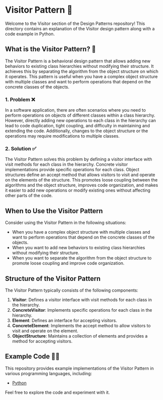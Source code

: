 # Visitor Pattern 🚪

Welcome to the Visitor section of the Design Patterns repository! This directory contains an explanation of the Visitor design pattern along with a code example in Python.

## What is the Visitor Pattern? 🤔

The Visitor Pattern is a behavioral design pattern that allows adding new behaviors to existing class hierarchies without modifying their structure. It achieves this by separating the algorithm from the object structure on which it operates. This pattern is useful when you have a complex object structure with multiple classes and want to perform operations that depend on the concrete classes of the objects.

### 1. Problem ❌

In a software application, there are often scenarios where you need to perform operations on objects of different classes within a class hierarchy. However, directly adding new operations to each class in the hierarchy can lead to code duplication, tight coupling, and difficulty in maintaining and extending the code. Additionally, changes to the object structure or the operations may require modifications to multiple classes.

### 2. Solution ✅

The Visitor Pattern solves this problem by defining a visitor interface with visit methods for each class in the hierarchy. Concrete visitor implementations provide specific operations for each class. Object structures define an accept method that allows visitors to visit and operate on the elements of the structure. This promotes loose coupling between the algorithms and the object structure, improves code organization, and makes it easier to add new operations or modify existing ones without affecting other parts of the code.

## When to Use the Visitor Pattern

Consider using the Visitor Pattern in the following situations:

- When you have a complex object structure with multiple classes and want to perform operations that depend on the concrete classes of the objects.
- When you want to add new behaviors to existing class hierarchies without modifying their structure.
- When you want to separate the algorithm from the object structure to promote loose coupling and improve code organization.

## Structure of the Visitor Pattern

The Visitor Pattern typically consists of the following components:

1. **Visitor**: Defines a visitor interface with visit methods for each class in the hierarchy.
2. **ConcreteVisitor**: Implements specific operations for each class in the hierarchy.
3. **Element**: Defines an interface for accepting visitors.
4. **ConcreteElement**: Implements the accept method to allow visitors to visit and operate on the element.
5. **ObjectStructure**: Maintains a collection of elements and provides a method for accepting visitors.

## Example Code 🧑‍💻

This repository provides example implementations of the Visitor Pattern in various programming languages, including:

- [Python](./python-example.py)

Feel free to explore the code and experiment with it.
